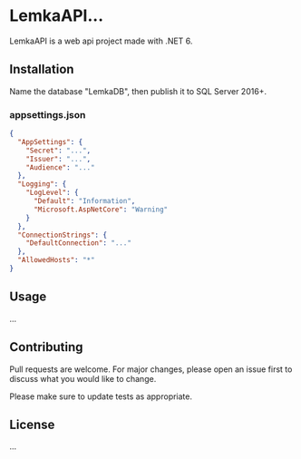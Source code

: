 # LemkaAPI...

LemkaAPI is a web api project made with .NET 6.

## Installation

Name the database "LemkaDB", then publish it to SQL Server 2016+.

### appsettings.json
```json
{
  "AppSettings": {
    "Secret": "...",
    "Issuer": "...",
    "Audience": "..."
  },
  "Logging": {
    "LogLevel": {
      "Default": "Information",
      "Microsoft.AspNetCore": "Warning"
    }
  },
  "ConnectionStrings": {
    "DefaultConnection": "..."
  },
  "AllowedHosts": "*"
}
```

## Usage
...

## Contributing
Pull requests are welcome. For major changes, please open an issue first to discuss what you would like to change.

Please make sure to update tests as appropriate.

## License
...
